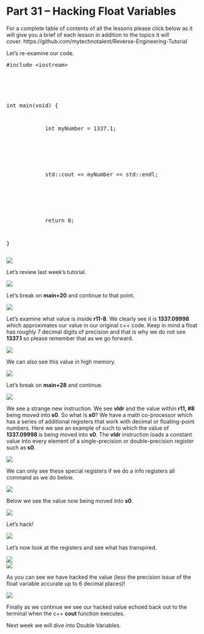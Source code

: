 <h1>Part 31 – Hacking Float Variables</h1><p>For a complete table of contents of all the lessons please click below as it will give you a brief of each lesson in addition to the topics it will cover. https://github.com/mytechnotalent/Reverse-Engineering-Tutorial</p><p>Let’s re-examine our code.</p><pre spellcheck="false">#include &lt;iostream&gt;

 

int main(void) {

            int myNumber = 1337.1;

 

            std::cout &lt;&lt; myNumber &lt;&lt; std::endl;

 

            return 0;

}
</pre><div class="slate-resizable-image-embed slate-image-embed__resize-full-width"><img src="https://media-exp1.licdn.com/dms/image/C4E12AQEZRad58-KHSw/article-inline_image-shrink_1000_1488/0/1521799049547?e=1614211200&amp;v=beta&amp;t=87pvQJDDfSo_RScfiDFHdEtVk3_eMoiY3fnJk6kcEYQ"/></div><p>Let’s review last week’s tutorial.</p><div class="slate-resizable-image-embed slate-image-embed__resize-full-width"><img src="https://media-exp1.licdn.com/dms/image/C4E12AQES3QRrE1zTFQ/article-inline_image-shrink_1000_1488/0/1521799097861?e=1614211200&amp;v=beta&amp;t=x96xvQAgyek-64icyPN5GBBwJV1JsYCcLoO4ImstJFU"/></div><p>Let’s break on <strong>main+20</strong> and continue to that point.</p><div class="slate-resizable-image-embed slate-image-embed__resize-full-width"><img src="https://media-exp1.licdn.com/dms/image/C4E12AQEa1tu_UEQ2Hg/article-inline_image-shrink_1000_1488/0/1521799125882?e=1614211200&amp;v=beta&amp;t=syEPLG5WYSLlyt0vSSC5knbrVBULQXiWqna8aHamLKI"/></div><p>Let’s examine what value is inside <strong>r11-8</strong>. We clearly see it is <strong>1337.09998</strong> which approximates our value in our original c++ code. Keep in mind a float has roughly 7 decimal digits of precision and that is why we do not see <strong>1337.1</strong> so please remember that as we go forward.</p><div class="slate-resizable-image-embed slate-image-embed__resize-full-width"><img src="https://media-exp1.licdn.com/dms/image/C4E12AQEg5_6DOSJBuA/article-inline_image-shrink_1000_1488/0/1521799166328?e=1614211200&amp;v=beta&amp;t=SmxUOg6Gvqjd-NGcq0TtxRkIYcOZAmYv2V49JQ0CmVQ"/></div><p>We can also see this value in high memory.</p><div class="slate-resizable-image-embed slate-image-embed__resize-full-width"><img src="https://media-exp1.licdn.com/dms/image/C4E12AQF3sRIMVARPXQ/article-inline_image-shrink_1000_1488/0/1521799204709?e=1614211200&amp;v=beta&amp;t=zyo6X677S8OdIXRd72GP_QfpOdCVBqI_hY5VGiZUFCg"/></div><p>Let’s break on <strong>main+28</strong> and continue.</p><div class="slate-resizable-image-embed slate-image-embed__resize-full-width"><img src="https://media-exp1.licdn.com/dms/image/C4E12AQEWhvmXMw5DAw/article-inline_image-shrink_1000_1488/0/1521799242840?e=1614211200&amp;v=beta&amp;t=CJD_jAhFByXmtiWq7lH3io1HOL8k-9NKtf7mguCjtVM"/></div><p>We see a strange new instruction. We see <strong>vldr</strong> and the value within <strong>r11, #8</strong> being moved into<strong> s0</strong>. So what is <strong>s0</strong>? We have a math co-processor which has a series of additional registers that work with decimal or floating-point numbers. Here we see an example of such to which the value of <strong>1337.09998 </strong>is being moved into <strong>s0</strong>. The <strong>vldr</strong> instruction loads a constant value into every element of a single-precision or double-precision register such as<strong> s0</strong>.</p><div class="slate-resizable-image-embed slate-image-embed__resize-full-width"><img src="https://media-exp1.licdn.com/dms/image/C4E12AQFsNZMexdd8yg/article-inline_image-shrink_1000_1488/0/1521799279756?e=1614211200&amp;v=beta&amp;t=RVWgvwyLICipNXQTCjgCQDXxD4BpveCvlF31ZXbyJNk"/></div><p>We can only see these special registers if we do a info registers all command as we do below.</p><div class="slate-resizable-image-embed slate-image-embed__resize-full-width"><img src="https://media-exp1.licdn.com/dms/image/C4E12AQGe7H7kTXHOTg/article-inline_image-shrink_1000_1488/0/1521799307421?e=1614211200&amp;v=beta&amp;t=Yew3wybf-AOjX3_r8wV-PECqioPdQTSdrS8K_AbbV8s"/></div><p>Below we see the value now being moved into <strong>s0</strong>.</p><div class="slate-resizable-image-embed slate-image-embed__resize-full-width"><img src="https://media-exp1.licdn.com/dms/image/C4E12AQGxpvOHpzuhWQ/article-inline_image-shrink_1000_1488/0/1521799331767?e=1614211200&amp;v=beta&amp;t=C63jbySwMwNn1t_bElv2MYP1fLlOlLl4OWWy29vMqAI"/></div><p>Let’s hack!</p><div class="slate-resizable-image-embed slate-image-embed__resize-full-width"><img src="https://media-exp1.licdn.com/dms/image/C4E12AQF5koEdhSnLvg/article-inline_image-shrink_1000_1488/0/1521799362535?e=1614211200&amp;v=beta&amp;t=fsreQ6HTH-jy2IiyBi9a6CsCsawzSv9kysTpJTxLJeg"/></div><p>Let’s now look at the registers and see what has transpired.</p><div class="slate-resizable-image-embed slate-image-embed__resize-full-width"><img src="https://media-exp1.licdn.com/dms/image/C4E12AQEPBsCYZygZpA/article-inline_image-shrink_1000_1488/0/1521799386349?e=1614211200&amp;v=beta&amp;t=QXhSEItu85cn3zzcFZMlwvgoo7a8Zs_PgZBnxyR4-7o"/></div><div class="slate-resizable-image-embed slate-image-embed__resize-full-width"><img src="https://media-exp1.licdn.com/dms/image/C4E12AQF3fuShD-SosQ/article-inline_image-shrink_1000_1488/0/1521799407513?e=1614211200&amp;v=beta&amp;t=Ulx1HQbN7_6780oKJwAyKChjAoxQGD853RN2IbbpB98"/></div><p>As you can see we have hacked the value (less the precision issue of the float variable accurate up to 6 decimal places)!</p><div class="slate-resizable-image-embed slate-image-embed__resize-full-width"><img src="https://media-exp1.licdn.com/dms/image/C4E12AQGDSlHn23_aEQ/article-inline_image-shrink_1000_1488/0/1521799441419?e=1614211200&amp;v=beta&amp;t=wkUxDMKbDvQfnDSLVZzDfrFQ6G5MzDYs6Pd1Vx7D-Ww"/></div><p>Finally as we continue we see our hacked value echoed back out to the terminal when the c++ <strong>cout </strong>function executes.</p><p>Next week we will dive into Double Variables.</p>